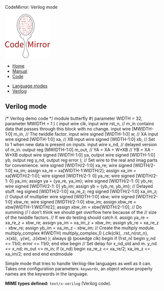 CodeMirror: Verilog mode

[<img src="../../doc/logo.png" id="logo" />](http://codemirror.net)

-   [Home](../../index.html)
-   [Manual](../../doc/manual.html)
-   [Code](https://github.com/marijnh/codemirror)

<!-- -->

-   [Language modes](../index.html)
-   <a href="#" class="active">Verilog</a>

Verilog mode
------------

/\* Verilog demo code \*/ module butterfly \#( parameter WIDTH = 32, parameter MWIDTH = 1 ) ( input wire clk, input wire rst\_n, // m\_in contains data that passes through this block with no change. input wire \[MWIDTH-1:0\] m\_in, // The twiddle factor. input wire signed \[WIDTH-1:0\] w, // XA input wire signed \[WIDTH-1:0\] xa, // XB input wire signed \[WIDTH-1:0\] xb, // Set to 1 when new data is present on inputs. input wire x\_nd, // delayed version of m\_in. output reg \[MWIDTH-1:0\] m\_out, // YA = XA + W\*XB // YB = XA - W\*XB output wire signed \[WIDTH-1:0\] ya, output wire signed \[WIDTH-1:0\] yb, output reg y\_nd, output reg error ); // Set wire to the real and imag parts for convenience. wire signed \[WIDTH/2-1:0\] xa\_re; wire signed \[WIDTH/2-1:0\] xa\_im; assign xa\_re = xa\[WIDTH-1:WIDTH/2\]; assign xa\_im = xa\[WIDTH/2-1:0\]; wire signed \[WIDTH/2-1: 0\] ya\_re; wire signed \[WIDTH/2-1: 0\] ya\_im; assign ya = {ya\_re, ya\_im}; wire signed \[WIDTH/2-1: 0\] yb\_re; wire signed \[WIDTH/2-1: 0\] yb\_im; assign yb = {yb\_re, yb\_im}; // Delayed stuff. reg signed \[WIDTH/2-1:0\] xa\_re\_z; reg signed \[WIDTH/2-1:0\] xa\_im\_z; // Output of multiplier wire signed \[WIDTH-1:0\] xbw; wire signed \[WIDTH/2-1:0\] xbw\_re; wire signed \[WIDTH/2-1:0\] xbw\_im; assign xbw\_re = xbw\[WIDTH-1:WIDTH/2\]; assign xbw\_im = xbw\[WIDTH/2-1:0\]; // Do summing // I don’t think we should get overflow here because of the // size of the twiddle factors. // If we do testing should catch it. assign ya\_re = xa\_re\_z + xbw\_re; assign ya\_im = xa\_im\_z + xbw\_im; assign yb\_re = xa\_re\_z - xbw\_re; assign yb\_im = xa\_im\_z - xbw\_im; // Create the multiply module. multiply\_complex \#(WIDTH) multiply\_complex\_0 (.clk(clk), .rst\_n(rst\_n), .x(xb), .y(w), .z(xbw) ); always @ (posedge clk) begin if (!rst\_n) begin y\_nd &lt;= 1’b0; error &lt;= 1’b0; end else begin // Set delay for x\_nd\_old and m. y\_nd &lt;= x\_nd; m\_out &lt;= m\_in; if (x\_nd) begin xa\_re\_z &lt;= xa\_re/2; xa\_im\_z &lt;= xa\_im/2; end end end endmodule

Simple mode that tries to handle Verilog-like languages as well as it can. Takes one configuration parameters: `keywords`, an object whose property names are the keywords in the language.

**MIME types defined:** `text/x-verilog` (Verilog code).

